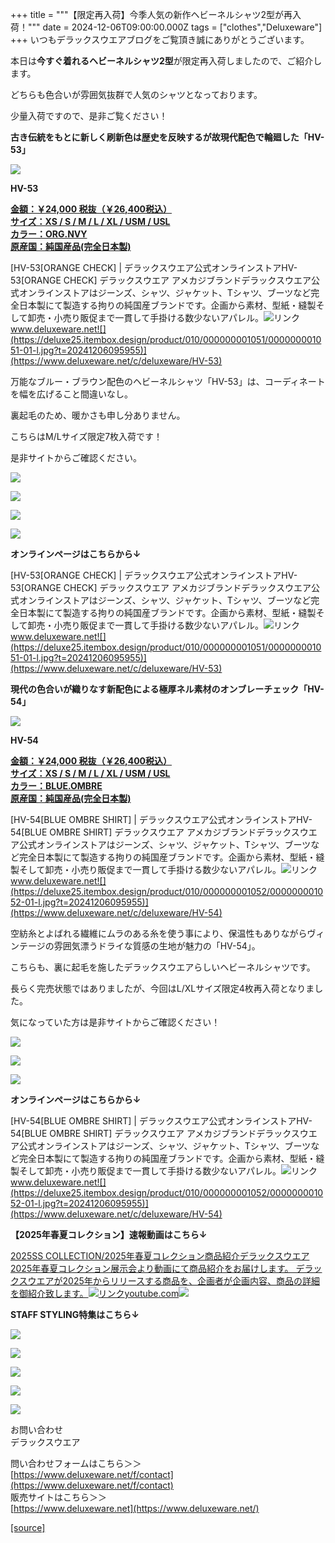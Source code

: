 +++
title = """【限定再入荷】今季人気の新作ヘビーネルシャツ2型が再入荷！"""
date = 2024-12-06T09:00:00.000Z
tags = ["clothes","Deluxeware"]
+++
いつもデラックスウエアブログをご覧頂き誠にありがとうございます。

本日は**今すぐ着れるヘビーネルシャツ2型**が限定再入荷しましたので、ご紹介します。

どちらも色合いが雰囲気抜群で人気のシャツとなっております。

少量入荷ですので、是非ご覧ください！

**古き伝統をもとに新しく刷新色は歴史を反映するが故現代配色で輪廻した「HV-53」**

**[![](https://stat.ameba.jp/user_images/20241024/15/deluxeware/bc/ae/j/o1124140615501670630.jpg)](https://stat.ameba.jp/user_images/20241024/15/deluxeware/bc/ae/j/o1124140615501670630.jpg)**

**HV-53**

**[金額：￥24,000 税抜（￥26,400税込）](https://www.deluxeware.net/c/deluxeware/HV-53)  
[サイズ：XS / S / M / L / XL / USM / USL](https://www.deluxeware.net/c/deluxeware/HV-53)  
[カラー：ORG.NVY](https://www.deluxeware.net/c/deluxeware/HV-53)  
[原産国：純国産品(完全日本製)](https://www.deluxeware.net/c/deluxeware/HV-53)**

[HV-53\[ORANGE CHECK\] | デラックスウエア公式オンラインストアHV-53\[ORANGE CHECK\] デラックスウエア アメカジブランドデラックスウエア公式オンラインストアはジーンズ、シャツ、ジャケット、Tシャツ、ブーツなど完全日本製にて製造する拘りの純国産ブランドです。企画から素材、型紙・縫製そして卸売・小売り販促まで一貫して手掛ける数少ないアパレル。![リンク](https://c.stat100.ameba.jp/ameblo/symbols/v3.20.0/svg/gray/editor_link.svg)www.deluxeware.net![](https://deluxe25.itembox.design/product/010/000000001051/000000001051-01-l.jpg?t=20241206095955)](https://www.deluxeware.net/c/deluxeware/HV-53)

万能なブルー・ブラウン配色のヘビーネルシャツ「HV-53」は、コーディネートを幅を広げること間違いなし。

裏起毛のため、暖かさも申し分ありません。

こちらはM/Lサイズ限定7枚入荷です！

是非サイトからご確認ください。

[![](https://stat.ameba.jp/user_images/20241024/15/deluxeware/f8/96/j/o1126200015501670617.jpg)](https://stat.ameba.jp/user_images/20241024/15/deluxeware/f8/96/j/o1126200015501670617.jpg)

[![](https://stat.ameba.jp/user_images/20241113/11/deluxeware/ac/06/j/o0800100015509468068.jpg)](https://stat.ameba.jp/user_images/20241113/11/deluxeware/ac/06/j/o0800100015509468068.jpg)

[![](https://stat.ameba.jp/user_images/20241109/11/deluxeware/69/79/j/o0800086715507877425.jpg)](https://stat.ameba.jp/user_images/20241109/11/deluxeware/69/79/j/o0800086715507877425.jpg)

[![](https://stat.ameba.jp/user_images/20241206/10/deluxeware/da/f4/j/o0800080015518276665.jpg)](https://stat.ameba.jp/user_images/20241206/10/deluxeware/da/f4/j/o0800080015518276665.jpg)

**オンラインページはこちらから↓**

[HV-53\[ORANGE CHECK\] | デラックスウエア公式オンラインストアHV-53\[ORANGE CHECK\] デラックスウエア アメカジブランドデラックスウエア公式オンラインストアはジーンズ、シャツ、ジャケット、Tシャツ、ブーツなど完全日本製にて製造する拘りの純国産ブランドです。企画から素材、型紙・縫製そして卸売・小売り販促まで一貫して手掛ける数少ないアパレル。![リンク](https://c.stat100.ameba.jp/ameblo/symbols/v3.20.0/svg/gray/editor_link.svg)www.deluxeware.net![](https://deluxe25.itembox.design/product/010/000000001051/000000001051-01-l.jpg?t=20241206095955)](https://www.deluxeware.net/c/deluxeware/HV-53)

**現代の色合いが織りなす新配色による極厚ネル素材のオンブレーチェック「HV-54」**

**[![](https://stat.ameba.jp/user_images/20241206/10/deluxeware/e6/c1/j/o0800080015518278498.jpg)](https://stat.ameba.jp/user_images/20241206/10/deluxeware/e6/c1/j/o0800080015518278498.jpg)**

**HV-54**

**[金額：￥24,000 税抜（￥26,400税込）](https://www.deluxeware.net/c/deluxeware/HV-54)  
[サイズ：XS / S / M / L / XL / USM / USL](https://www.deluxeware.net/c/deluxeware/HV-54)  
[カラー：BLUE.OMBRE](https://www.deluxeware.net/c/deluxeware/HV-54)  
[原産国：純国産品(完全日本製)](https://www.deluxeware.net/c/deluxeware/HV-54)**

[HV-54\[BLUE OMBRE SHIRT\] | デラックスウエア公式オンラインストアHV-54\[BLUE OMBRE SHIRT\] デラックスウエア アメカジブランドデラックスウエア公式オンラインストアはジーンズ、シャツ、ジャケット、Tシャツ、ブーツなど完全日本製にて製造する拘りの純国産ブランドです。企画から素材、型紙・縫製そして卸売・小売り販促まで一貫して手掛ける数少ないアパレル。![リンク](https://c.stat100.ameba.jp/ameblo/symbols/v3.20.0/svg/gray/editor_link.svg)www.deluxeware.net![](https://deluxe25.itembox.design/product/010/000000001052/000000001052-01-l.jpg?t=20241206095955)](https://www.deluxeware.net/c/deluxeware/HV-54)

空紡糸とよばれる繊維にムラのある糸を使う事により、保温性もありながらヴィンテージの雰囲気漂うドライな質感の生地が魅力の「HV-54」。  
  
こちらも、裏に起毛を施したデラックスウエアらしいヘビーネルシャツです。

長らく完売状態ではありましたが、今回はL/XLサイズ限定4枚再入荷となりました。

気になっていた方は是非サイトからご確認ください！

[![](https://stat.ameba.jp/user_images/20241206/10/deluxeware/55/d8/j/o0800080015518278008.jpg)](https://stat.ameba.jp/user_images/20241206/10/deluxeware/55/d8/j/o0800080015518278008.jpg)

[![](https://stat.ameba.jp/user_images/20241206/10/deluxeware/7a/4e/j/o0800080015518278003.jpg)](https://stat.ameba.jp/user_images/20241206/10/deluxeware/7a/4e/j/o0800080015518278003.jpg)

[![](https://stat.ameba.jp/user_images/20241206/10/deluxeware/57/a3/j/o0800080015518278005.jpg)](https://stat.ameba.jp/user_images/20241206/10/deluxeware/57/a3/j/o0800080015518278005.jpg)

**オンラインページはこちらから↓**

[HV-54\[BLUE OMBRE SHIRT\] | デラックスウエア公式オンラインストアHV-54\[BLUE OMBRE SHIRT\] デラックスウエア アメカジブランドデラックスウエア公式オンラインストアはジーンズ、シャツ、ジャケット、Tシャツ、ブーツなど完全日本製にて製造する拘りの純国産ブランドです。企画から素材、型紙・縫製そして卸売・小売り販促まで一貫して手掛ける数少ないアパレル。![リンク](https://c.stat100.ameba.jp/ameblo/symbols/v3.20.0/svg/gray/editor_link.svg)www.deluxeware.net![](https://deluxe25.itembox.design/product/010/000000001052/000000001052-01-l.jpg?t=20241206095955)](https://www.deluxeware.net/c/deluxeware/HV-54)

**【2025年春夏コレクション】速報動画はこちら↓**

[2025SS COLLECTION/2025年春夏コレクション商品紹介デラックスウエア2025年春夏コレクション展示会より動画にて商品紹介をお届けします。 デラックスウエアが2025年からリリースする商品を、企画者が企画内容、商品の詳細を御紹介致します。![リンク](https://c.stat100.ameba.jp/ameblo/symbols/v3.20.0/svg/gray/editor_link.svg)youtube.com![](https://i.ytimg.com/vi/A71qJSd2lh4/hqdefault.jpg?sqp=-oaymwEXCOADEI4CSFryq4qpAwkIARUAAIhCGAE=&rs=AOn4CLAjvDtZHCLmch_wfz5qqtOMUoi28A&days_since_epoch=20063)](https://youtube.com/playlist?list=PLmcuUjZ67rhnclr762_W-zDg7FyyrNvqF&si=ZnuNkFZA0RxBCvfI)

**STAFF STYLING特集はこちら↓**

[![](https://stat.ameba.jp/user_images/20241205/11/deluxeware/42/a2/j/o1200050015517935293.jpg?caw=800)](https://www.deluxeware.net/f/styling)

[![](https://stat.ameba.jp/user_images/20241116/16/deluxeware/4a/05/j/o1200050015510661447.jpg?caw=800)](https://www.deluxeware.net/c/deluxeware/D-26)

[![](https://stat.ameba.jp/user_images/20240315/15/deluxeware/04/7f/j/o0800026015413271803.jpg?caw=800)](https://www.instagram.com/deluxeware/?hl=ja)

[![](https://stat.ameba.jp/user_images/20220415/12/deluxeware/3b/ce/j/o0800026015103175481.jpg?caw=800)](https://www.deluxeware.net/f/headstore)

[![](https://stat.ameba.jp/user_images/20220415/12/deluxeware/d7/c6/j/o0800026015103175487.jpg?caw=800)](https://www.deluxeware.net/)

お問い合わせ  
デラックスウエア

問い合わせフォームはこちら＞＞  
[https://www.deluxeware.net/f/contact](https://www.deluxeware.net/f/contact)  
販売サイトはこちら＞＞  
[https://www.deluxeware.net](https://www.deluxeware.net/)

[[source]](https://ameblo.jp/deluxeware/entry-12877635931.html)
